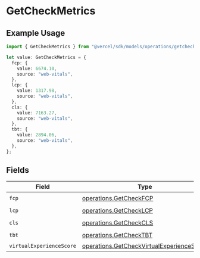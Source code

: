 # GetCheckMetrics

## Example Usage

```typescript
import { GetCheckMetrics } from "@vercel/sdk/models/operations/getcheck.js";

let value: GetCheckMetrics = {
  fcp: {
    value: 6674.10,
    source: "web-vitals",
  },
  lcp: {
    value: 1317.98,
    source: "web-vitals",
  },
  cls: {
    value: 7163.27,
    source: "web-vitals",
  },
  tbt: {
    value: 2894.06,
    source: "web-vitals",
  },
};
```

## Fields

| Field                                                                                                  | Type                                                                                                   | Required                                                                                               | Description                                                                                            |
| ------------------------------------------------------------------------------------------------------ | ------------------------------------------------------------------------------------------------------ | ------------------------------------------------------------------------------------------------------ | ------------------------------------------------------------------------------------------------------ |
| `fcp`                                                                                                  | [operations.GetCheckFCP](../../models/operations/getcheckfcp.md)                                       | :heavy_check_mark:                                                                                     | N/A                                                                                                    |
| `lcp`                                                                                                  | [operations.GetCheckLCP](../../models/operations/getchecklcp.md)                                       | :heavy_check_mark:                                                                                     | N/A                                                                                                    |
| `cls`                                                                                                  | [operations.GetCheckCLS](../../models/operations/getcheckcls.md)                                       | :heavy_check_mark:                                                                                     | N/A                                                                                                    |
| `tbt`                                                                                                  | [operations.GetCheckTBT](../../models/operations/getchecktbt.md)                                       | :heavy_check_mark:                                                                                     | N/A                                                                                                    |
| `virtualExperienceScore`                                                                               | [operations.GetCheckVirtualExperienceScore](../../models/operations/getcheckvirtualexperiencescore.md) | :heavy_minus_sign:                                                                                     | N/A                                                                                                    |